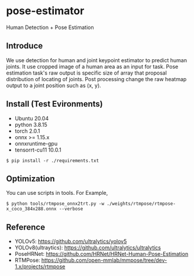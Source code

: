 # pose-estimator
Human Detection + Pose Estimation

## Introduce
We use detection for human and joint keypoint estimator to predict human joints.
It use cropped image of a human area as an input for task.
Pose estimation task's raw output is specific size of array that proposal distribution of locating of joints.
Post processing change the raw heatmap output to a joint position such as (x, y).

## Install (Test Evironments)
- Ubuntu 20.04
- python 3.8.15
- torch 2.0.1
- onnx >= 1.15.x
- onnxruntime-gpu
- tensorrt-cu11 10.0.1

```shell
$ pip install -r ./requirements.txt
```

## Optimization
You can use scripts in tools. For Example,
```shell
$ python tools/rtmpose_onnx2trt.py -w ./weights/rtmpose/rtmpose-x_coco_384x288.onnx --verbose
```


## Reference
- YOLOv5: https://github.com/ultralytics/yolov5
- YOLOv8(ultraytics): https://github.com/ultralytics/ultralytics
- PoseHRNet: https://github.com/HRNet/HRNet-Human-Pose-Estimation
- RTMPose: https://github.com/open-mmlab/mmpose/tree/dev-1.x/projects/rtmpose
